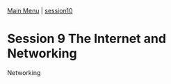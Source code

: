 [Main Menu](../../sessions/README.md) | [session10](../session10/) 

# Session 9 The Internet and Networking

Networking 